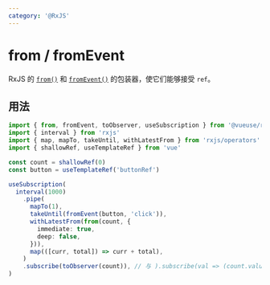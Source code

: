 ```yaml
---
category: '@RxJS'
---
```


# from / fromEvent

RxJS 的 [`from()`](https://rxjs.dev/api/index/function/from) 和 [`fromEvent()`](https://rxjs.dev/api/index/function/fromEvent) 的包装器，使它们能够接受 `ref`。

## 用法

```ts
import { from, fromEvent, toObserver, useSubscription } from '@vueuse/rxjs'
import { interval } from 'rxjs'
import { map, mapTo, takeUntil, withLatestFrom } from 'rxjs/operators'
import { shallowRef, useTemplateRef } from 'vue'

const count = shallowRef(0)
const button = useTemplateRef('buttonRef')

useSubscription(
  interval(1000)
    .pipe(
      mapTo(1),
      takeUntil(fromEvent(button, 'click')),
      withLatestFrom(from(count, {
        immediate: true,
        deep: false,
      })),
      map(([curr, total]) => curr + total),
    )
    .subscribe(toObserver(count)), // 与 ).subscribe(val => (count.value = val)) 相同
)
```
